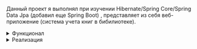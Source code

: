Данный проект я выполнял при изучении Hibernate/Spring Core/Spring Data Jpa (добавил еще Spring Boot) , представляет из себя веб-приложение (система учета книг в бибилиотеке).

<details><summary>Функционал</summary>
На главной странице расположен блок с кнопками и хэдер. При нажатии на  кнопку "Список людей в библиотеке" происходит переход на страницу (/people) со списком людей в библиотеке.

![image](https://github.com/maksim25y/LibraryApp/assets/131711956/29066f2d-005f-4756-ae76-6a87ceae58cf)
Есть возможность добавления человека в базу данных библиотеки, необходимо нажать на кнопку "Добавить", после чего происходит переход на страницу с адресом (/people/new).

![image](https://github.com/maksim25y/LibraryApp/assets/131711956/16966b58-36cc-4759-b8d6-a47e9a0ec346)
Поля в форме имеют валидацию, поэтому ввести некорректные значения нельзя (в таком случае будет выведена ошибка).
Ограничения на ввод: 
1) Возраст должен быть в следующем диапазоне (1900-2024]

![image](https://github.com/maksim25y/LibraryApp/assets/131711956/5db855fa-c952-46a4-8830-a0d983229f9b)

2) ФИО должно быть по следующему шаблону [Фамилия Имя Отчество], причем на русском языке
![image](https://github.com/maksim25y/LibraryApp/assets/131711956/42998745-7f27-4bc6-9646-85f67ae6363f)
3) Поля не должны быть пустыми 
4) ФИО должно быть уникальным

![image](https://github.com/maksim25y/LibraryApp/assets/131711956/f6bd633b-d37c-4da5-82ac-11b052afd177)

![image](https://github.com/maksim25y/LibraryApp/assets/131711956/080c09d8-d87c-48a9-a1a2-a07d9c897403)

При нажатии на пользователя происходит переход на страницу (/people/{id}) с информацией о пользователе (также и список его книг). Если книга была взята более 10 дней назад, то она считается просроченой и подсвечивается красным цветом.

![image](https://github.com/maksim25y/LibraryApp/assets/131711956/fe8e1073-de7c-4b34-a104-402991b2ab84)

Если пользователь брал книги, то все они будут выведены, в противном случае будет надпись "У человека нет книг".

![image](https://github.com/maksim25y/LibraryApp/assets/131711956/9a9d0e2c-261b-4d22-9585-73c8d640f905)

При нажатии на кнопку "Редактировать" происходит переход на страницу (/people/{id}/edit) с редактированием информации.
Здесь также присутствует валидация.

![image](https://github.com/maksim25y/LibraryApp/assets/131711956/e47dac9b-f86d-47fb-8ecc-b40a16a454ce)

При нажатии на кнопку "Удалить" происходит удаление пользователя из базы данных, книги, которые были у пользователя становятся свободными.

При переходе по адресу /books происходит получение страницы со всеми книгами, которые есть в БД библиотеки.

![image](https://github.com/maksim25y/LibraryApp/assets/131711956/4aee006c-8b9e-4764-897d-21375879d4e4)

При добавлении параметра запроса ?sort_by_year=true книги будут отсортированы по году выпуска

![image](https://github.com/maksim25y/LibraryApp/assets/131711956/7fa5083a-260d-43af-b5d2-7ec31039efe1)

При нажатии на кнопку "Добавить" произойдет переадресация на страницу (/books/new) добавления новой книги. 
Все поля в форме имеют следующую валидацию: 
1) Название книги должно быть на русском языке

![image](https://github.com/maksim25y/LibraryApp/assets/131711956/75ca3528-8f19-41e0-a335-10f2b97c1b2f)

2) Автор должен быть указан по шаблону [Имя Отчество Фамилия] + на русском языке
![image](https://github.com/maksim25y/LibraryApp/assets/131711956/c8fd65b5-b315-4455-8a0f-5fce9a760c5c)

3) Дата выпуска книги в диапазоне (0-2024]
![image](https://github.com/maksim25y/LibraryApp/assets/131711956/4bdffc3a-1621-4821-880e-8bd1e8f3d86a)
4) Значения не могут быть пустыми

При добавлении параметров запроса ?page=n&page_per_page=m книги будет получена n-ая страница, на которой будут расположены m книг. Пример работы с набором параметров page=1&page_per_page=2:

![image](https://github.com/maksim25y/LibraryApp/assets/131711956/022f61b2-fbf4-416f-8f3e-f0ecc2dad465)

При переходе по адресу (/books/{id}) будет получена информация о книге и о ее текущем владельце (если он есть):

![image](https://github.com/maksim25y/LibraryApp/assets/131711956/4dea8e9a-8ab4-4320-a9ed-1109aee715f8)

При нажатии на кнопку "Освободить" книга не будет иметь владельца, появится меню с выбором нового владельца (можно выбрать нового владельца - при нажатии книга будет назначена ему).

![image](https://github.com/maksim25y/LibraryApp/assets/131711956/d4e24990-d9c5-4d9f-9bcd-c2cef77fe3b2)

При нажатии на кнопку редактирования будет переход на страницу (/books/{id}/edit) с редактированием информации о книге, все поля имеют валидацию.

![image](https://github.com/maksim25y/LibraryApp/assets/131711956/f8671d07-04ba-4b6a-bbc5-5cc23588ee8a)

При нажатии на кнопку "Удалить" книга будет удалена из базы данных.

При переходе по адресу /books/search будет получена страница с поиском книг. При вводе названия книги (частичное название тоже подойдет) будет получена книга (вместе с текущим владельцем книги, если он есть (в противном случае будет надпись "Книга свободна")), наиболее подходящая под запрос:

![image](https://github.com/maksim25y/LibraryApp/assets/131711956/fc06b827-f27b-40ee-ac94-069850ddf433)

![image](https://github.com/maksim25y/LibraryApp/assets/131711956/be282c88-9f64-49b2-bf47-062148fb6e08)

![image](https://github.com/maksim25y/LibraryApp/assets/131711956/0bf5b813-7404-4cb8-a0aa-36928139368b)

![image](https://github.com/maksim25y/LibraryApp/assets/131711956/316024a6-13f0-47b2-913e-fcf8a82d0256)

![image](https://github.com/maksim25y/LibraryApp/assets/131711956/c71df1de-8f92-4dfe-aeaf-353b26c362cc)
</details>
<details><summary>Реализация</summary>
Во время выполнения проекта я использовал следующий набор технологий: PostgreSQL, ApacheTomcat, Maven, Spring MVC, Spring Data JPA, ORM Hibernate, Bootstrap, Thymeleaf + Spring Boot.
  
База данных:

![image](https://github.com/maksim25y/LibraryApp/assets/131711956/26ca6a28-b8d3-4a2a-bd34-75e05d0b440c)

</details>
